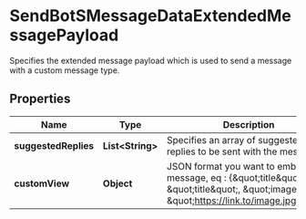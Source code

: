 

# SendBotSMessageDataExtendedMessagePayload

Specifies the extended message payload which is used to send a message with a custom message type.

## Properties

| Name | Type | Description | Notes |
|------------ | ------------- | ------------- | -------------|
|**suggestedReplies** | **List&lt;String&gt;** | Specifies an array of suggested replies to be sent with the message. |  [optional] |
|**customView** | **Object** | JSON format you want to embed in message, eq : {\&quot;title\&quot;: \&quot;title\&quot;, \&quot;image\&quot;: \&quot;https://link.to/image.jpg\&quot;} |  [optional] |



